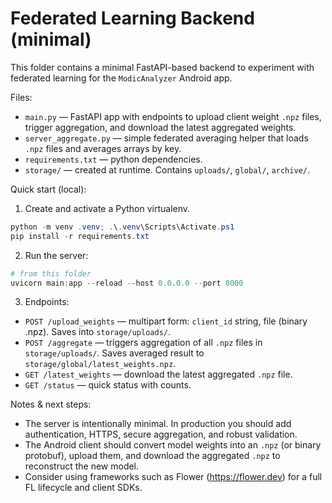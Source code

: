 # Federated Learning Backend (minimal)

This folder contains a minimal FastAPI-based backend to experiment with federated learning for the `ModicAnalyzer` Android app.

Files:

- `main.py` — FastAPI app with endpoints to upload client weight `.npz` files, trigger aggregation, and download the latest aggregated weights.
- `server_aggregate.py` — simple federated averaging helper that loads `.npz` files and averages arrays by key.
- `requirements.txt` — python dependencies.
- `storage/` — created at runtime. Contains `uploads/`, `global/`, `archive/`.

Quick start (local):

1. Create and activate a Python virtualenv.

```powershell
python -m venv .venv; .\.venv\Scripts\Activate.ps1
pip install -r requirements.txt
```

2. Run the server:

```powershell
# from this folder
uvicorn main:app --reload --host 0.0.0.0 --port 8000
```

3. Endpoints:

- `POST /upload_weights` — multipart form: `client_id` string, file (binary .npz). Saves into `storage/uploads/`.
- `POST /aggregate` — triggers aggregation of all `.npz` files in `storage/uploads/`. Saves averaged result to `storage/global/latest_weights.npz`.
- `GET /latest_weights` — download the latest aggregated `.npz` file.
- `GET /status` — quick status with counts.

Notes & next steps:

- The server is intentionally minimal. In production you should add authentication, HTTPS, secure aggregation, and robust validation.
- The Android client should convert model weights into an `.npz` (or binary protobuf), upload them, and download the aggregated `.npz` to reconstruct the new model.
- Consider using frameworks such as Flower (https://flower.dev) for a full FL lifecycle and client SDKs.